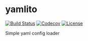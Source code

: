 # yamlito
[![Build Status](https://img.shields.io/github/workflow/status/hzanoli/yamlito/Build?style=flat-square)](https://github.com/hzanoli/yamlito/actions?query=workflow%3ABuild)
[![Codecov](https://img.shields.io/codecov/c/github/hzanoli/yamlito?style=flat-square)](https://codecov.io/gh/hzanoli/yamlito)
[![License](https://img.shields.io/github/license/hzanoli/yamlito?style=flat-square)](https://github.com/hzanoli/yamlito/blob/master/LICENSE)

Simple yaml config loader
